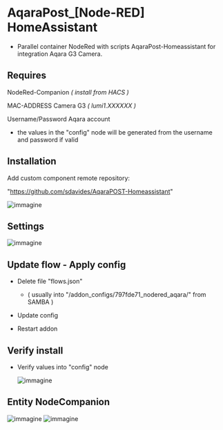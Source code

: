 # AqaraPost_[Node-RED] HomeAssistant
  * Parallel container NodeRed with scripts AqaraPost-Homeassistant for integration Aqara G3 Camera.


## Requires
NodeRed-Companion *( install from HACS )*

MAC-ADDRESS Camera G3 *( lumi1.XXXXXX )*

Username/Password Aqara account
  * the values ​​in the "config" node will be generated from the username and password if valid


## Installation

Add custom component remote repository:

"https://github.com/sdavides/AqaraPOST-Homeassistant"


   ![immagine](https://github.com/user-attachments/assets/1f100850-d7db-40ca-a036-97254154b408)


## Settings

   ![immagine](https://github.com/user-attachments/assets/3d648c88-2b7d-4580-8e38-9d9ba3edfe7f)


## Update flow - Apply config

  * Delete file "flows.json"
    
    * ( usually into "/addon_configs/797fde71_nodered_aqara/" from SAMBA )

  * Update config

  * Restart addon

## Verify install

  * Verify values into "config" node
    
    ![immagine](https://github.com/user-attachments/assets/ab2c21f0-0a85-4398-9d29-bfe4e29df13c)


## Entity NodeCompanion ##
![immagine](https://github.com/user-attachments/assets/15e8632f-5c92-42f1-886b-96bec0633c43)
![immagine](https://github.com/user-attachments/assets/bb125094-8d71-403e-beff-2b323a461370)
